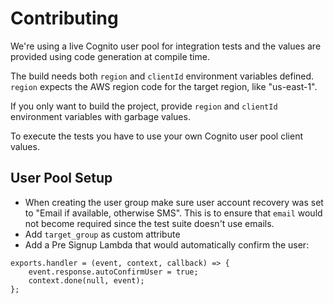 # Contributing

We're using a live Cognito user pool for integration tests and the values are provided using code generation at compile time.

The build needs both `region` and `clientId` environment variables defined. `region` expects the AWS region code for the target region, like "us-east-1".

If you only want to build the project, provide `region` and `clientId` environment variables with garbage values.

To execute the tests you have to use your own Cognito user pool client values.

## User Pool Setup

- When creating the user group make sure user account recovery was set to "Email if available, otherwise SMS". This is to ensure that `email` would not become required since the test suite doesn't use emails.
- Add `target_group` as custom attribute
- Add a Pre Signup Lambda that would automatically confirm the user:

```
exports.handler = (event, context, callback) => {
    event.response.autoConfirmUser = true;
    context.done(null, event);
};
```
